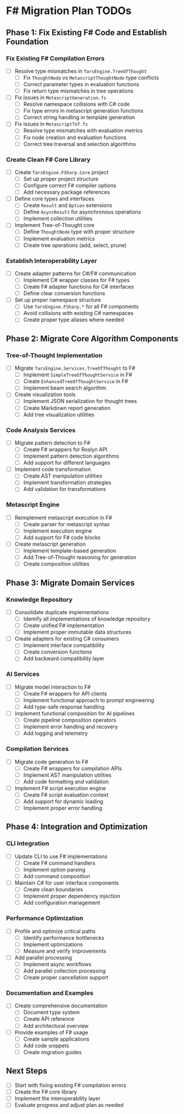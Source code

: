 ﻿# F# Migration Plan TODOs

## Phase 1: Fix Existing F# Code and Establish Foundation

### Fix Existing F# Compilation Errors
- [ ] Resolve type mismatches in `TarsEngine.TreeOfThought`
  - [ ] Fix `ThoughtNode` vs `MetascriptThoughtNode` type conflicts
  - [ ] Correct parameter types in evaluation functions
  - [ ] Fix return type mismatches in tree operations
- [ ] Fix issues in `MetascriptGeneration.fs`
  - [ ] Resolve namespace collisions with C# code
  - [ ] Fix type errors in metascript generation functions
  - [ ] Correct string handling in template generation
- [ ] Fix issues in `MetascriptToT.fs`
  - [ ] Resolve type mismatches with evaluation metrics
  - [ ] Fix node creation and evaluation functions
  - [ ] Correct tree traversal and selection algorithms

### Create Clean F# Core Library
- [ ] Create `TarsEngine.FSharp.Core` project
  - [ ] Set up proper project structure
  - [ ] Configure correct F# compiler options
  - [ ] Add necessary package references
- [ ] Define core types and interfaces
  - [ ] Create `Result` and `Option` extensions
  - [ ] Define `AsyncResult` for asynchronous operations
  - [ ] Implement collection utilities
- [ ] Implement Tree-of-Thought core
  - [ ] Define `ThoughtNode` type with proper structure
  - [ ] Implement evaluation metrics
  - [ ] Create tree operations (add, select, prune)

### Establish Interoperability Layer
- [ ] Create adapter patterns for C#/F# communication
  - [ ] Implement C# wrapper classes for F# types
  - [ ] Create F# adapter functions for C# interfaces
  - [ ] Define clear conversion functions
- [ ] Set up proper namespace structure
  - [ ] Use `TarsEngine.FSharp.*` for all F# components
  - [ ] Avoid collisions with existing C# namespaces
  - [ ] Create proper type aliases where needed

## Phase 2: Migrate Core Algorithm Components

### Tree-of-Thought Implementation
- [ ] Migrate `TarsEngine.Services.TreeOfThought` to F#
  - [ ] Implement `SimpleTreeOfThoughtService` in F#
  - [ ] Create `EnhancedTreeOfThoughtService` in F#
  - [ ] Implement beam search algorithm
- [ ] Create visualization tools
  - [ ] Implement JSON serialization for thought trees
  - [ ] Create Markdown report generation
  - [ ] Add tree visualization utilities

### Code Analysis Services
- [ ] Migrate pattern detection to F#
  - [ ] Create F# wrappers for Roslyn API
  - [ ] Implement pattern detection algorithms
  - [ ] Add support for different languages
- [ ] Implement code transformation
  - [ ] Create AST manipulation utilities
  - [ ] Implement transformation strategies
  - [ ] Add validation for transformations

### Metascript Engine
- [ ] Reimplement metascript execution in F#
  - [ ] Create parser for metascript syntax
  - [ ] Implement execution engine
  - [ ] Add support for F# code blocks
- [ ] Create metascript generation
  - [ ] Implement template-based generation
  - [ ] Add Tree-of-Thought reasoning for generation
  - [ ] Create composition utilities

## Phase 3: Migrate Domain Services

### Knowledge Repository
- [ ] Consolidate duplicate implementations
  - [ ] Identify all implementations of knowledge repository
  - [ ] Create unified F# implementation
  - [ ] Implement proper immutable data structures
- [ ] Create adapters for existing C# consumers
  - [ ] Implement interface compatibility
  - [ ] Create conversion functions
  - [ ] Add backward compatibility layer

### AI Services
- [ ] Migrate model interaction to F#
  - [ ] Create F# wrappers for API clients
  - [ ] Implement functional approach to prompt engineering
  - [ ] Add type-safe response handling
- [ ] Implement functional composition for AI pipelines
  - [ ] Create pipeline composition operators
  - [ ] Implement error handling and recovery
  - [ ] Add logging and telemetry

### Compilation Services
- [ ] Migrate code generation to F#
  - [ ] Create F# wrappers for compilation APIs
  - [ ] Implement AST manipulation utilities
  - [ ] Add code formatting and validation
- [ ] Implement F# script execution engine
  - [ ] Create F# script evaluation context
  - [ ] Add support for dynamic loading
  - [ ] Implement proper error handling

## Phase 4: Integration and Optimization

### CLI Integration
- [ ] Update CLI to use F# implementations
  - [ ] Create F# command handlers
  - [ ] Implement option parsing
  - [ ] Add command composition
- [ ] Maintain C# for user interface components
  - [ ] Create clean boundaries
  - [ ] Implement proper dependency injection
  - [ ] Add configuration management

### Performance Optimization
- [ ] Profile and optimize critical paths
  - [ ] Identify performance bottlenecks
  - [ ] Implement optimizations
  - [ ] Measure and verify improvements
- [ ] Add parallel processing
  - [ ] Implement async workflows
  - [ ] Add parallel collection processing
  - [ ] Create proper cancellation support

### Documentation and Examples
- [ ] Create comprehensive documentation
  - [ ] Document type system
  - [ ] Create API reference
  - [ ] Add architectural overview
- [ ] Provide examples of F# usage
  - [ ] Create sample applications
  - [ ] Add code snippets
  - [ ] Create migration guides

## Next Steps
- [ ] Start with fixing existing F# compilation errors
- [ ] Create the F# core library
- [ ] Implement the interoperability layer
- [ ] Evaluate progress and adjust plan as needed
